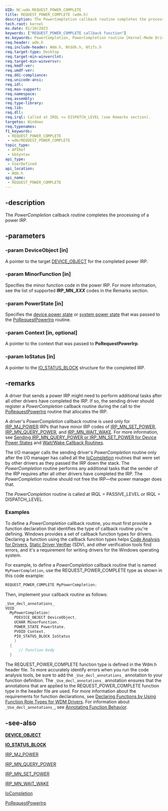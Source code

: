 ```yaml
---
UID: NC:wdm.REQUEST_POWER_COMPLETE
title: REQUEST_POWER_COMPLETE (wdm.h)
description: The PowerCompletion callback routine completes the processing of a power IRP.
tech.root: kernel
ms.date: 01/10/2023
keywords: ["REQUEST_POWER_COMPLETE callback function"]
ms.keywords: PowerCompletion, PowerCompletion routine [Kernel-Mode Driver Architecture], REQUEST_POWER_COMPLETE, kernel.powercompletion, wdm/PowerCompletion
req.header: wdm.h
req.include-header: Wdm.h, Ntddk.h, Ntifs.h
req.target-type: Desktop
req.target-min-winverclnt:
req.target-min-winversvr: 
req.kmdf-ver: 
req.umdf-ver: 
req.ddi-compliance: 
req.unicode-ansi: 
req.idl: 
req.max-support: 
req.namespace: 
req.assembly: 
req.type-library: 
req.lib: 
req.dll: 
req.irql: Called at IRQL <= DISPATCH_LEVEL (see Remarks section).
targetos: Windows
req.typenames: 
f1_keywords:
 - REQUEST_POWER_COMPLETE
 - wdm/REQUEST_POWER_COMPLETE
topic_type:
 - APIRef
 - kbSyntax
api_type:
 - UserDefined
api_location:
 - Wdm.h
api_name:
 - REQUEST_POWER_COMPLETE
---
```


## -description

The *PowerCompletion* callback routine completes the processing of a power IRP.

## -parameters

### -param DeviceObject [in]

A pointer to the target [DEVICE_OBJECT](./ns-wdm-_device_object.md) for the completed power IRP.

### -param MinorFunction [in]

Specifies the minor function code in the power IRP. For more information, see the list of supported **IRP_MN_*XXX*** codes in the Remarks section.

### -param PowerState [in]

Specifies the [device power state](/windows-hardware/drivers/kernel/device-power-states) or [system power state](/windows-hardware/drivers/kernel/system-power-states) that was passed to the [PoRequestPowerIrp](./nf-wdm-porequestpowerirp.md) routine.

### -param Context [in, optional]

A pointer to the context that was passed to **PoRequestPowerIrp**.

### -param IoStatus [in]

A pointer to the [IO_STATUS_BLOCK](./ns-wdm-_io_status_block.md) structure for the completed IRP.

## -remarks

A driver that sends a power IRP might need to perform additional tasks after all other drivers have completed the IRP. If so, the sending driver should register a *PowerCompletion* callback routine during the call to the [PoRequestPowerIrp](./nf-wdm-porequestpowerirp.md) routine that allocates the IRP.

A driver's *PowerCompletion* callback routine is used only for [IRP_MJ_POWER](/windows-hardware/drivers/kernel/irp-mj-power) IRPs that have minor IRP codes of [IRP_MN_SET_POWER](/windows-hardware/drivers/kernel/irp-mn-set-power), [IRP_MN_QUERY_POWER](/windows-hardware/drivers/kernel/irp-mn-query-power), and [IRP_MN_WAIT_WAKE](/windows-hardware/drivers/kernel/irp-mn-wait-wake). For more information, see [Sending IRP_MN_QUERY_POWER or IRP_MN_SET_POWER for Device Power States](/windows-hardware/drivers/kernel/sending-irp-mn-query-power-or-irp-mn-set-power-for-device-power-states) and [Wait/Wake Callback Routines](/windows-hardware/drivers/kernel/wait-wake-callback-routines).

The I/O manager calls the sending driver's *PowerCompletion* routine only after the I/O manager has called all the [IoCompletion](./nc-wdm-io_completion_routine.md) routines that were set by other drivers as they passed the IRP down the stack. The *PowerCompletion* routine performs any additional tasks that the sender of the IRP requires after all other drivers have completed the IRP. The *PowerCompletion* routine should not free the IRP—the power manager does that.

The *PowerCompletion* routine is called at IRQL = PASSIVE_LEVEL or IRQL = DISPATCH_LEVEL.

### Examples

To define a *PowerCompletion* callback routine, you must first provide a function declaration that identifies the type of callback routine you're defining. Windows provides a set of callback function types for drivers. Declaring a function using the callback function types helps [Code Analysis for Drivers](/windows-hardware/drivers/devtest/code-analysis-for-drivers), [Static Driver Verifier](/windows-hardware/drivers/devtest/static-driver-verifier) (SDV), and other verification tools find errors, and it's a requirement for writing drivers for the Windows operating system.

For example, to define a *PowerCompletion* callback routine that is named `MyPowerCompletion`, use the REQUEST_POWER_COMPLETE type as shown in this code example:

```cpp
REQUEST_POWER_COMPLETE MyPowerCompletion;
```

Then, implement your callback routine as follows:

```cpp
_Use_decl_annotations_
VOID
  MyPowerCompletion(
    PDEVICE_OBJECT DeviceObject,
    UCHAR MinorFunction,
    POWER_STATE PowerState,
    PVOID Context,
    PIO_STATUS_BLOCK IoStatus
    )
  {
      // Function body
  }
```

The REQUEST_POWER_COMPLETE function type is defined in the Wdm.h header file. To more accurately identify errors when you run the code analysis tools, be sure to add the `_Use_decl_annotations_` annotation to your function definition. The `_Use_decl_annotations_` annotation ensures that the annotations that are applied to the REQUEST_POWER_COMPLETE function type in the header file are used. For more information about the requirements for function declarations, see [Declaring Functions by Using Function Role Types for WDM Drivers](/windows-hardware/drivers/devtest/declaring-functions-using-function-role-types-for-wdm-drivers). For information about `_Use_decl_annotations_`, see [Annotating Function Behavior](/visualstudio/code-quality/annotating-function-behavior).

## -see-also

[**DEVICE_OBJECT**](./ns-wdm-_device_object.md)

[**IO_STATUS_BLOCK**](./ns-wdm-_io_status_block.md)

[IRP_MJ_POWER](/windows-hardware/drivers/kernel/irp-mj-power)

[IRP_MN_QUERY_POWER](/windows-hardware/drivers/kernel/irp-mn-query-power)

[IRP_MN_SET_POWER](/windows-hardware/drivers/kernel/irp-mn-set-power)

[IRP_MN_WAIT_WAKE](/windows-hardware/drivers/kernel/irp-mn-wait-wake)

[IoCompletion](./nc-wdm-io_completion_routine.md)

[PoRequestPowerIrp](./nf-wdm-porequestpowerirp.md)
